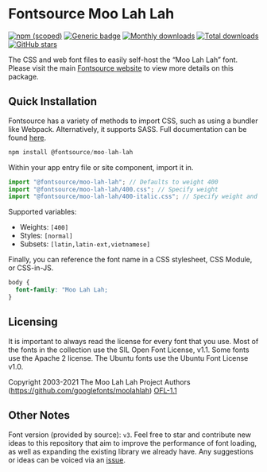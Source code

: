 # Fontsource Moo Lah Lah

[![npm (scoped)](https://img.shields.io/npm/v/@fontsource/moo-lah-lah?color=brightgreen)](https://www.npmjs.com/package/@fontsource/moo-lah-lah) [![Generic badge](https://img.shields.io/badge/fontsource-passing-brightgreen)](https://github.com/fontsource/fontsource) [![Monthly downloads](https://badgen.net/npm/dm/@fontsource/moo-lah-lah)](https://github.com/fontsource/fontsource) [![Total downloads](https://badgen.net/npm/dt/@fontsource/moo-lah-lah)](https://github.com/fontsource/fontsource) [![GitHub stars](https://img.shields.io/github/stars/fontsource/fontsource.svg?style=social&label=Star)](https://github.com/fontsource/fontsource/stargazers)

The CSS and web font files to easily self-host the “Moo Lah Lah” font. Please visit the main [Fontsource website](https://fontsource.org/fonts/moo-lah-lah) to view more details on this package.

## Quick Installation

Fontsource has a variety of methods to import CSS, such as using a bundler like Webpack. Alternatively, it supports SASS. Full documentation can be found [here](https://fontsource.org/docs/introduction).

```javascript
npm install @fontsource/moo-lah-lah
```

Within your app entry file or site component, import it in.

```javascript
import "@fontsource/moo-lah-lah"; // Defaults to weight 400
import "@fontsource/moo-lah-lah/400.css"; // Specify weight
import "@fontsource/moo-lah-lah/400-italic.css"; // Specify weight and style

```

Supported variables:
- Weights: `[400]`
- Styles: `[normal]`
- Subsets: `[latin,latin-ext,vietnamese]`

Finally, you can reference the font name in a CSS stylesheet, CSS Module, or CSS-in-JS.

```css
body {
  font-family: "Moo Lah Lah;
}
```

## Licensing
It is important to always read the license for every font that you use.
Most of the fonts in the collection use the SIL Open Font License, v1.1. Some fonts use the Apache 2 license. The Ubuntu fonts use the Ubuntu Font License v1.0.

Copyright 2003-2021 The Moo Lah Lah Project Authors (https://github.com/googlefonts/moolahlah)
[OFL-1.1](http://scripts.sil.org/OFL)

## Other Notes
Font version (provided by source): `v3`.
Feel free to star and contribute new ideas to this repository that aim to improve the performance of font loading, as well as expanding the existing library we already have. Any suggestions or ideas can be voiced via an [issue](https://github.com/fontsource/fontsource/issues).